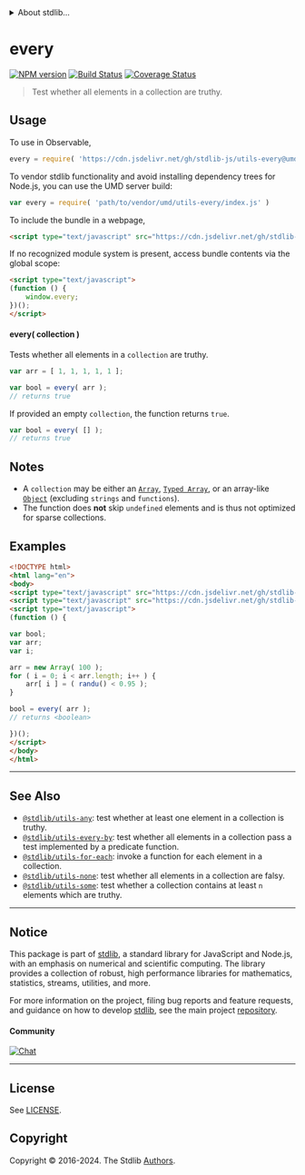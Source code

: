 <!--

@license Apache-2.0

Copyright (c) 2018 The Stdlib Authors.

Licensed under the Apache License, Version 2.0 (the "License");
you may not use this file except in compliance with the License.
You may obtain a copy of the License at

   http://www.apache.org/licenses/LICENSE-2.0

Unless required by applicable law or agreed to in writing, software
distributed under the License is distributed on an "AS IS" BASIS,
WITHOUT WARRANTIES OR CONDITIONS OF ANY KIND, either express or implied.
See the License for the specific language governing permissions and
limitations under the License.

-->


<details>
  <summary>
    About stdlib...
  </summary>
  <p>We believe in a future in which the web is a preferred environment for numerical computation. To help realize this future, we've built stdlib. stdlib is a standard library, with an emphasis on numerical and scientific computation, written in JavaScript (and C) for execution in browsers and in Node.js.</p>
  <p>The library is fully decomposable, being architected in such a way that you can swap out and mix and match APIs and functionality to cater to your exact preferences and use cases.</p>
  <p>When you use stdlib, you can be absolutely certain that you are using the most thorough, rigorous, well-written, studied, documented, tested, measured, and high-quality code out there.</p>
  <p>To join us in bringing numerical computing to the web, get started by checking us out on <a href="https://github.com/stdlib-js/stdlib">GitHub</a>, and please consider <a href="https://opencollective.com/stdlib">financially supporting stdlib</a>. We greatly appreciate your continued support!</p>
</details>

# every

[![NPM version][npm-image]][npm-url] [![Build Status][test-image]][test-url] [![Coverage Status][coverage-image]][coverage-url] <!-- [![dependencies][dependencies-image]][dependencies-url] -->

> Test whether all elements in a collection are truthy.

<!-- Section to include introductory text. Make sure to keep an empty line after the intro `section` element and another before the `/section` close. -->

<section class="intro">

</section>

<!-- /.intro -->

<!-- Package usage documentation. -->



<section class="usage">

## Usage

To use in Observable,

```javascript
every = require( 'https://cdn.jsdelivr.net/gh/stdlib-js/utils-every@umd/browser.js' )
```

To vendor stdlib functionality and avoid installing dependency trees for Node.js, you can use the UMD server build:

```javascript
var every = require( 'path/to/vendor/umd/utils-every/index.js' )
```

To include the bundle in a webpage,

```html
<script type="text/javascript" src="https://cdn.jsdelivr.net/gh/stdlib-js/utils-every@umd/browser.js"></script>
```

If no recognized module system is present, access bundle contents via the global scope:

```html
<script type="text/javascript">
(function () {
    window.every;
})();
</script>
```

#### every( collection )

Tests whether all elements in a `collection` are truthy.

```javascript
var arr = [ 1, 1, 1, 1, 1 ];

var bool = every( arr );
// returns true
```

If provided an empty `collection`, the function returns `true`.

```javascript
var bool = every( [] );
// returns true
```

</section>

<!-- /.usage -->

<!-- Package usage notes. Make sure to keep an empty line after the `section` element and another before the `/section` close. -->

<section class="notes">

## Notes

-   A `collection` may be either an [`Array`][mdn-array], [`Typed Array`][mdn-typed-array], or an array-like [`Object`][mdn-object] (excluding `strings` and `functions`).
-   The function does **not** skip `undefined` elements and is thus not optimized for sparse collections.

</section>

<!-- /.notes -->

<!-- Package usage examples. -->

<section class="examples">

## Examples

<!-- eslint no-undef: "error" -->

```html
<!DOCTYPE html>
<html lang="en">
<body>
<script type="text/javascript" src="https://cdn.jsdelivr.net/gh/stdlib-js/random-base-randu@umd/browser.js"></script>
<script type="text/javascript" src="https://cdn.jsdelivr.net/gh/stdlib-js/utils-every@umd/browser.js"></script>
<script type="text/javascript">
(function () {

var bool;
var arr;
var i;

arr = new Array( 100 );
for ( i = 0; i < arr.length; i++ ) {
    arr[ i ] = ( randu() < 0.95 );
}

bool = every( arr );
// returns <boolean>

})();
</script>
</body>
</html>
```

</section>

<!-- /.examples -->

<!-- Section to include cited references. If references are included, add a horizontal rule *before* the section. Make sure to keep an empty line after the `section` element and another before the `/section` close. -->

<section class="references">

</section>

<!-- /.references -->

<!-- Section for related `stdlib` packages. Do not manually edit this section, as it is automatically populated. -->

<section class="related">

* * *

## See Also

-   <span class="package-name">[`@stdlib/utils-any`][@stdlib/utils/any]</span><span class="delimiter">: </span><span class="description">test whether at least one element in a collection is truthy.</span>
-   <span class="package-name">[`@stdlib/utils-every-by`][@stdlib/utils/every-by]</span><span class="delimiter">: </span><span class="description">test whether all elements in a collection pass a test implemented by a predicate function.</span>
-   <span class="package-name">[`@stdlib/utils-for-each`][@stdlib/utils/for-each]</span><span class="delimiter">: </span><span class="description">invoke a function for each element in a collection.</span>
-   <span class="package-name">[`@stdlib/utils-none`][@stdlib/utils/none]</span><span class="delimiter">: </span><span class="description">test whether all elements in a collection are falsy.</span>
-   <span class="package-name">[`@stdlib/utils-some`][@stdlib/utils/some]</span><span class="delimiter">: </span><span class="description">test whether a collection contains at least `n` elements which are truthy.</span>

</section>

<!-- /.related -->

<!-- Section for all links. Make sure to keep an empty line after the `section` element and another before the `/section` close. -->


<section class="main-repo" >

* * *

## Notice

This package is part of [stdlib][stdlib], a standard library for JavaScript and Node.js, with an emphasis on numerical and scientific computing. The library provides a collection of robust, high performance libraries for mathematics, statistics, streams, utilities, and more.

For more information on the project, filing bug reports and feature requests, and guidance on how to develop [stdlib][stdlib], see the main project [repository][stdlib].

#### Community

[![Chat][chat-image]][chat-url]

---

## License

See [LICENSE][stdlib-license].


## Copyright

Copyright &copy; 2016-2024. The Stdlib [Authors][stdlib-authors].

</section>

<!-- /.stdlib -->

<!-- Section for all links. Make sure to keep an empty line after the `section` element and another before the `/section` close. -->

<section class="links">

[npm-image]: http://img.shields.io/npm/v/@stdlib/utils-every.svg
[npm-url]: https://npmjs.org/package/@stdlib/utils-every

[test-image]: https://github.com/stdlib-js/utils-every/actions/workflows/test.yml/badge.svg?branch=v0.2.0
[test-url]: https://github.com/stdlib-js/utils-every/actions/workflows/test.yml?query=branch:v0.2.0

[coverage-image]: https://img.shields.io/codecov/c/github/stdlib-js/utils-every/main.svg
[coverage-url]: https://codecov.io/github/stdlib-js/utils-every?branch=main

<!--

[dependencies-image]: https://img.shields.io/david/stdlib-js/utils-every.svg
[dependencies-url]: https://david-dm.org/stdlib-js/utils-every/main

-->

[chat-image]: https://img.shields.io/gitter/room/stdlib-js/stdlib.svg
[chat-url]: https://app.gitter.im/#/room/#stdlib-js_stdlib:gitter.im

[stdlib]: https://github.com/stdlib-js/stdlib

[stdlib-authors]: https://github.com/stdlib-js/stdlib/graphs/contributors

[umd]: https://github.com/umdjs/umd
[es-module]: https://developer.mozilla.org/en-US/docs/Web/JavaScript/Guide/Modules

[deno-url]: https://github.com/stdlib-js/utils-every/tree/deno
[deno-readme]: https://github.com/stdlib-js/utils-every/blob/deno/README.md
[umd-url]: https://github.com/stdlib-js/utils-every/tree/umd
[umd-readme]: https://github.com/stdlib-js/utils-every/blob/umd/README.md
[esm-url]: https://github.com/stdlib-js/utils-every/tree/esm
[esm-readme]: https://github.com/stdlib-js/utils-every/blob/esm/README.md
[branches-url]: https://github.com/stdlib-js/utils-every/blob/main/branches.md

[stdlib-license]: https://raw.githubusercontent.com/stdlib-js/utils-every/main/LICENSE

[mdn-array]: https://developer.mozilla.org/en-US/docs/Web/JavaScript/Reference/Global_Objects/Array

[mdn-typed-array]: https://developer.mozilla.org/en-US/docs/Web/JavaScript/Reference/Global_Objects/TypedArray

[mdn-object]: https://developer.mozilla.org/en-US/docs/Web/JavaScript/Reference/Global_Objects/Object

<!-- <related-links> -->

[@stdlib/utils/any]: https://github.com/stdlib-js/utils-any/tree/umd

[@stdlib/utils/every-by]: https://github.com/stdlib-js/utils-every-by/tree/umd

[@stdlib/utils/for-each]: https://github.com/stdlib-js/utils-for-each/tree/umd

[@stdlib/utils/none]: https://github.com/stdlib-js/utils-none/tree/umd

[@stdlib/utils/some]: https://github.com/stdlib-js/utils-some/tree/umd

<!-- </related-links> -->

</section>

<!-- /.links -->
